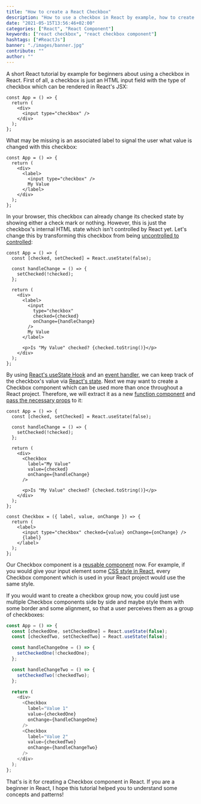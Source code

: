 ```yaml
---
title: "How to create a React Checkbox"
description: "How to use a checkbox in React by example, how to create a React Checkbox component, and how to change its value with the onChange event handler ..."
date: "2021-05-15T13:56:46+02:00"
categories: ["React", "React Component"]
keywords: ["react checkbox", "react checkbox component"]
hashtags: ["#ReactJs"]
banner: "./images/banner.jpg"
contribute: ""
author: ""
---
```


<Sponsorship />

A short React tutorial by example for beginners about using a checkbox in React. First of all, a checkbox is just an HTML input field with the type of checkbox which can be rendered in React's JSX:

```javascript{4}
const App = () => {
  return (
    <div>
      <input type="checkbox" />
    </div>
  );
};
```

What may be missing is an associated label to signal the user what value is changed with this checkbox:

```javascript{4,6-7}
const App = () => {
  return (
    <div>
      <label>
        <input type="checkbox" />
        My Value
      </label>
    </div>
  );
};
```

In your browser, this checkbox can already change its checked state by showing either a check mark or nothing. However, this is just the checkbox's internal HTML state which isn't controlled by React yet. Let's change this by transforming this checkbox from being [uncontrolled to controlled](/react-controlled-components/):

```javascript{2,4-6,13-14,19}
const App = () => {
  const [checked, setChecked] = React.useState(false);

  const handleChange = () => {
    setChecked(!checked);
  };

  return (
    <div>
      <label>
        <input
          type="checkbox"
          checked={checked}
          onChange={handleChange}
        />
        My Value
      </label>

      <p>Is "My Value" checked? {checked.toString()}</p>
    </div>
  );
};
```

By using [React's useState Hook](/react-usestate-hook/) and an [event handler](/react-event-handler/), we can keep track of the checkbox's value via [React's state](/react-state/). Next we may want to create a Checkbox component which can be used more than once throughout a React project. Therefore, we will extract it as a new [function component](/react-function-component/) and [pass the necessary props](/react-pass-props-to-component/) to it:

```javascript{10-14,21-28}
const App = () => {
  const [checked, setChecked] = React.useState(false);

  const handleChange = () => {
    setChecked(!checked);
  };

  return (
    <div>
      <Checkbox
        label="My Value"
        value={checked}
        onChange={handleChange}
      />

      <p>Is "My Value" checked? {checked.toString()}</p>
    </div>
  );
};

const Checkbox = ({ label, value, onChange }) => {
  return (
    <label>
      <input type="checkbox" checked={value} onChange={onChange} />
      {label}
    </label>
  );
};
```

Our Checkbox component is a [reusable component](/react-reusable-components/) now. For example, if you would give your input element some [CSS style in React](/react-css-styling/), every Checkbox component which is used in your React project would use the same style.

If you would want to create a checkbox group now, you could just use multiple Checkbox components side by side and maybe style them with some border and some alignment, so that a user perceives them as a group of checkboxes:

```javascript
const App = () => {
  const [checkedOne, setCheckedOne] = React.useState(false);
  const [checkedTwo, setCheckedTwo] = React.useState(false);

  const handleChangeOne = () => {
    setCheckedOne(!checkedOne);
  };

  const handleChangeTwo = () => {
    setCheckedTwo(!checkedTwo);
  };

  return (
    <div>
      <Checkbox
        label="Value 1"
        value={checkedOne}
        onChange={handleChangeOne}
      />
      <Checkbox
        label="Value 2"
        value={checkedTwo}
        onChange={handleChangeTwo}
      />
    </div>
  );
};
```

That's is it for creating a Checkbox component in React. If you are a beginner in React, I hope this tutorial helped you to understand some concepts and patterns!